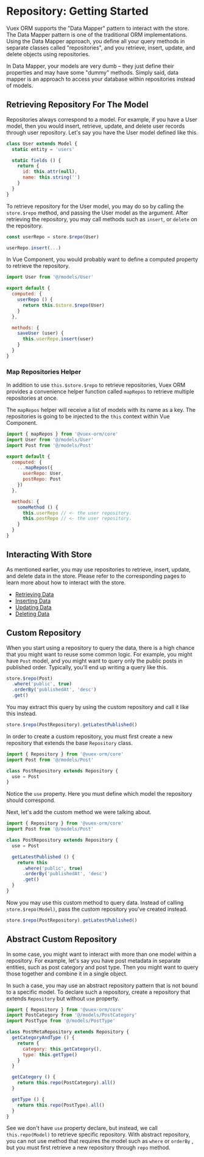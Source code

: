# Repository: Getting Started

Vuex ORM supports the "Data Mapper" pattern to interact with the store. The Data Mapper pattern is one of the traditional ORM implementations. Using the Data Mapper approach, you define all your query methods in separate classes called "repositories", and you retrieve, insert, update, and delete objects using repositories.

In Data Mapper, your models are very dumb – they just define their properties and may have some "dummy" methods. Simply said, data mapper is an approach to access your database within repositories instead of models.

## Retrieving Repository For The Model

Repositories always correspond to a model. For example, if you have a User model, then you would insert, retrieve, update, and delete user records through user repository. Let's say you have the User model defined like this.

```js
class User extends Model {
  static entity = 'users'

  static fields () {
    return {
      id: this.attr(null),
      name: this.string('')
    }
  }
}
```

To retrieve repository for the User model, you may do so by calling the `store.$repo` method, and passing the User model as the argument. After retrieving the repository, you may call methods such as `insert`, or `delete` on the repository.

```js
const userRepo = store.$repo(User)

userRepo.insert(...)
```

In Vue Component, you would probably want to define a computed property to retrieve the repository.

```js
import User from '@/models/User'

export default {
  computed: {
    userRepo () {
      return this.$store.$repo(User)
    }
  },

  methods: {
    saveUser (user) {
      this.userRepo.insert(user)
    }
  }
}
```

### Map Repositories Helper

In addition to use `this.$store.$repo` to retrieve repositories, Vuex ORM provides a convenience helper function called `mapRepos` to retrieve multiple repositories at once.

The `mapRepos` helper will receive a list of models with its name as a key. The repositories is going to be injected to the `this` context within Vue Component.

```js
import { mapRepos } from '@vuex-orm/core'
import User from '@/models/User'
import Post from '@/models/Post'

export default {
  computed: {
    ...mapRepos({
      userRepo: User,
      postRepo: Post
    })
  },

  methods: {
    someMethod () {
      this.userRepo // <- the user repository.
      this.postRepo // <- the user repository.
    }
  }
}
```

## Interacting With Store

As mentioned earlier, you may use repositories to retrieve, insert, update, and delete data in the store. Please refer to the corresponding pages to learn more about how to interact with the store.

- [Retrieving Data](./retrieving-data.md)
- [Inserting Data](./inserting-data.md)
- [Updating Data](./updating-data.md)
- [Deleting Data](./deleting-data.md)

## Custom Repository

When you start using a repository to query the data, there is a high chance that you might want to reuse some common logic. For example, you might have `Post` model, and you might want to query only the public posts in published order. Typically, you'll end up writing a query like this.

```js
store.$repo(Post)
  .where('public', true)
  .orderBy('publishedAt', 'desc')
  .get()
```

You may extract this query by using the custom repository and call it like this instead.

```js
store.$repo(PostRepository).getLatestPublished()
```

In order to create a custom repository, you must first create a new repository that extends the base `Repository` class.

```js
import { Repository } from '@vuex-orm/core'
import Post from '@/models/Post'

class PostRepository extends Repository {
  use = Post
}
```

Notice the `use` property. Here you must define which model the repository should correspond.

Next, let's add the custom method we were talking about.

```js
import { Repository } from '@vuex-orm/core'
import Post from '@/models/Post'

class PostRepository extends Repository {
  use = Post

  getLatestPublished () {
    return this
      .where('public', true)
      .orderBy('publishedAt', 'desc')
      .get()
  }
}
```

Now you may use this custom method to query data. Instead of calling `store.$repo(Model)`, pass the custom repository you've created instead.

```js
store.$repo(PostRepository).getLatestPublished()
```

## Abstract Custom Repository

In some case, you might want to interact with more than one model within a repository. For example, let's say you have post metadata in separate entities, such as post category and post type. Then you might want to query those together and combine it in a single object.

In such a case, you may use an abstract repository pattern that is not bound to a specific model. To declare such a repository, create a repository that extends `Repository` but without `use` property.

```js
import { Repository } from '@vuex-orm/core'
import PostCategory from '@/models/PostCategory'
import PostType from '@/models/PostType'

class PostMetaRepository extends Repository {
  getCategoryAndType () {
    return {
      category: this.getCategory(),
      type: this.getType()
    }
  }

  getCategory () {
    return this.repo(PostCategory).all()
  }

  getType () {
    return this.repo(PostType).all()
  }
}
```

See we don't have `use` property declare, but instead, we call `this.repo(Model)` to retrieve specific repository. With abstract repository, you can not use method that requires the model such as `where` or `orderBy` , but you must first retrieve a new repository through `repo` method.
